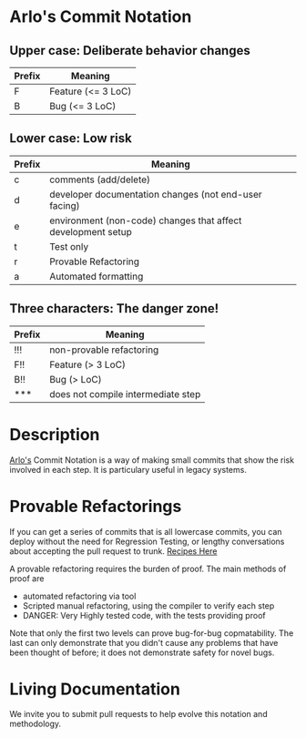 # Arlo's Commit Notation

## Upper case: Deliberate behavior changes

| Prefix  | Meaning                                                   |
| ------- | --------------------------------------------------------- |
| F       | Feature (<= 3 LoC)                                                   |
| B       | Bug (<= 3 LoC)                                                       |

## Lower case: Low risk

| Prefix  | Meaning                                                      |
| ------- | ------------------------------------------------------------ |
| c       | comments (add/delete)                                        |
| d       | developer documentation changes (not end-user facing)        |
| e       | environment (non-code) changes that affect development setup |
| t       | Test only                                                    |
| r       | Provable Refactoring                                         |
| a       | Automated formatting                                         |

## Three characters: The danger zone!

| Prefix  | Meaning                                                   |
| ------- | --------------------------------------------------------- |
| !!!     | non-provable refactoring                                  |
| F!!       | Feature (> 3 LoC)                                                   |
| B!!       | Bug (> LoC)                                                       |
| ***     | does not compile intermediate step                        |

# Description

[Arlo's](https://twitter.com/arlobelshee) Commit Notation is a way of making small commits that show the risk involved in each step. It is particulary useful in legacy systems. 

# Provable Refactorings

If you can get a series of commits that is all lowercase commits, you can deploy without the need for Regression Testing, or lengthy conversations about accepting the pull request to trunk.
[Recipes Here](https://github.com/InnovatingTeams/provable-refactorings)

A provable refactoring requires the burden of proof. The main methods of proof are
* automated refactoring via tool
* Scripted manual refactoring, using the compiler to verify each step
* DANGER: Very Highly tested code, with the tests providing proof

Note that only the first two levels can prove bug-for-bug copmatability. The last can only demonstrate that you didn't cause any problems that have been thought of before; it does not demonstrate safety for novel bugs.

# Living Documentation

We invite you to submit pull requests to help evolve this notation and methodology.
